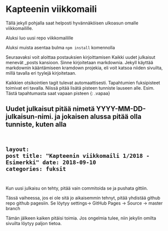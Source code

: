 # Kapteenin viikkomaili

Tällä jekyll pohjalla saat helposti hyvännäköisen ulkoasun omalle viikkomailille.

Aluksi luo uusi repo viikkomailille

Aluksi muista asentaa bulma
<code>npm install</code> komennolla

Seuraavaksi voit aloittaa postauksien kirjoittamisen
Kaikki uudet julkaisut menevät _posts kansioon. Sinne kirjoitetaan markdownia. Jekyll käyttää markdownin kääntämiseen kramdown projekia, eli voit katsoa niiden sivuilta, millä tavalla eri tyylejä kirjoitetaan.

Kaikkien otsikointien tagit tulevat automaattisesti. Tapahtumien fuksipisteet toimivat eri tavalla. Niissä pitää lisätä pisteen tunniste lauseen alle.
Esim.
Tästä tapahtumasta saat vapaan pisteen
{: .vapaa}

Uudet julkaisut pitää nimetä YYYY-MM-DD-julkaisun-nimi. ja jokaisen alussa pitää olla tunniste, kuten alla
<code>
---
layout: post
title:  "Kapteenin viikkomaili 1/2018 - Esimerkki"
date:   2018-09-10
categories: fuksit
---
</code>

Kun uusi julkaisu on tehty, pitää vain commitoida se ja pushata gittiin.

Tässä vaiheessa, jos ei ole sitä jo aikaisemmin tehnyt, pitää yhdistää github repo github pagesiin.
Se löytyy settings-> GitHub Pages -> Source -> master branch

Tämän jälkeen kaiken pitäisi toimia. Jos ongelmia tulee, niin jekylin omilta sivuilta löytyy paljon tietoa.
